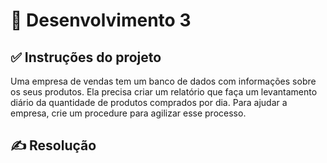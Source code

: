 # 📝 Desenvolvimento 3

## ✅ Instruções do projeto

Uma empresa de vendas tem um banco de dados com informações sobre os seus produtos. Ela precisa criar um relatório que faça um levantamento diário da quantidade de produtos comprados por dia. Para ajudar a empresa, crie um procedure para agilizar esse processo.

## ✍️ Resolução
